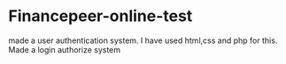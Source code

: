 # Financepeer-online-test
made a user authentication system.
I have used html,css and php for this.
Made a login authorize system
